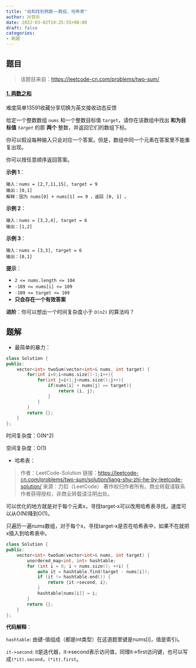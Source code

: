 ```yaml
---
title: "由和找到两数——数组、哈希表"
author: 孙百乐
date: 2022-03-02T19:25:55+08:00
draft: false
categories: 
- 刷题
---
```


## 题目

> 该题目来自：https://leetcode-cn.com/problems/two-sum/

#### [1. 两数之和](https://leetcode-cn.com/problems/two-sum/)

难度简单13591收藏分享切换为英文接收动态反馈

给定一个整数数组 `nums` 和一个整数目标值 `target`，请你在该数组中找出 **和为目标值** *`target`* 的那 **两个** 整数，并返回它们的数组下标。

你可以假设每种输入只会对应一个答案。但是，数组中同一个元素在答案里不能重复出现。

你可以按任意顺序返回答案。

 

**示例 1**：

```
输入：nums = [2,7,11,15], target = 9
输出：[0,1]
解释：因为 nums[0] + nums[1] == 9 ，返回 [0, 1] 。
```

**示例 2**：

```
输入：nums = [3,2,4], target = 6
输出：[1,2]
```

**示例 3**：

```
输入：nums = [3,3], target = 6
输出：[0,1]
```

 

**提示**：

- `2 <= nums.length <= 104`
- `-109 <= nums[i] <= 109`
- `-109 <= target <= 109`
- **只会存在一个有效答案**

**进阶**：你可以想出一个时间复杂度小于 `O(n2)` 的算法吗？



## 题解

* 最简单的暴力：

```c++
class Solution {
public:
    vector<int> twoSum(vector<int>& nums, int target) {
        for(int i=0;i<nums.size()-1;i++){
            for(int j=i+1;j<nums.size();j++){
                if(nums[i] + nums[j] == target){
                    return {i, j};
                }
            }
        }
        return {};
    }
};
```

时间复杂度：O(N^2)

空间复杂度：O(1)



* 哈希表：

> 作者：LeetCode-Solution
> 链接：https://leetcode-cn.com/problems/two-sum/solution/liang-shu-zhi-he-by-leetcode-solution/
> 来源：力扣（LeetCode）
> 著作权归作者所有。商业转载请联系作者获得授权，非商业转载请注明出处。

可以优化的地方就是对于每个元素x，寻找target-x可以改用哈希表寻找，速度可以从O(N)降到O(1)。

只遍历一遍nums数组，对于每个x，寻找target-x是否在哈希表中，如果不在就把x插入到哈希表中。

```c++
class Solution {
public:
    vector<int> twoSum(vector<int>& nums, int target) {
        unordered_map<int, int> hashtable;
        for (int i = 0; i < nums.size(); ++i) {
            auto it = hashtable.find(target - nums[i]);
            if (it != hashtable.end()) {
                return {it->second, i};
            }
            hashtable[nums[i]] = i;
        }
        return {};
    }
};
```

**代码解释**：

`hashtable`: 由键-值组成（都是int类型）在这道题里键是nums[i]，值是索引i。

`it->second`: it是迭代器，it->second表示访问值，同理it->first访问键，也可以写成`(*it).second`，`(*it).first`。




